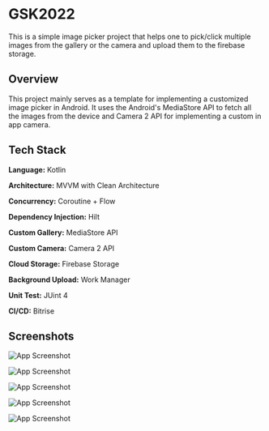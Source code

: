 
# GSK2022

This is a simple image picker project that helps one to pick/click multiple images from the gallery or the camera and upload them to the firebase storage.

##  Overview
This project mainly serves as a template for implementing a customized image picker in Android. 
It uses the Android's MediaStore API to fetch all the images from the device and Camera 2 API for implementing a custom in app camera.

## Tech Stack

**Language:** Kotlin

**Architecture:** MVVM with Clean Architecture

**Concurrency:** Coroutine + Flow

**Dependency Injection:** Hilt

**Custom Gallery:** MediaStore API

**Custom Camera:** Camera 2 API

**Cloud Storage:** Firebase Storage

**Background Upload:** Work Manager

**Unit Test:** JUint 4

**CI/CD:** Bitrise


## Screenshots

![App Screenshot](https://raw.githubusercontent.com/ShaQib07/GSK2022/master/LandingPqge.jpg)

![App Screenshot](https://raw.githubusercontent.com/ShaQib07/GSK2022/master/Gallery.jpg)

![App Screenshot](https://raw.githubusercontent.com/ShaQib07/GSK2022/master/Camera.jpg)

![App Screenshot](https://raw.githubusercontent.com/ShaQib07/GSK2022/master/PickedImage.jpg)

![App Screenshot](https://raw.githubusercontent.com/ShaQib07/GSK2022/master/UploadingImage.jpg)
